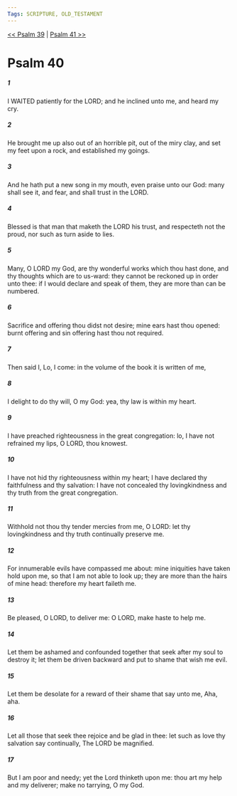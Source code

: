 ```yaml
---
Tags: SCRIPTURE, OLD_TESTAMENT
---
```


[<< Psalm 39](OLD_TESTAMENT/19_Psalms/Psalm_39.md) | [Psalm 41 >>](OLD_TESTAMENT/19_Psalms/Psalm_41.md)

# Psalm 40

##### 1

I WAITED patiently for the LORD; and he inclined unto me, and heard my cry.

##### 2

He brought me up also out of an horrible pit, out of the miry clay, and set my feet upon a rock, and established my goings.

##### 3

And he hath put a new song in my mouth, even praise unto our God: many shall see it, and fear, and shall trust in the LORD.

##### 4

Blessed is that man that maketh the LORD his trust, and respecteth not the proud, nor such as turn aside to lies.

##### 5

Many, O LORD my God, are thy wonderful works which thou hast done, and thy thoughts which are to us-ward: they cannot be reckoned up in order unto thee: if I would declare and speak of them, they are more than can be numbered.

##### 6

Sacrifice and offering thou didst not desire; mine ears hast thou opened: burnt offering and sin offering hast thou not required.

##### 7

Then said I, Lo, I come: in the volume of the book it is written of me,

##### 8

I delight to do thy will, O my God: yea, thy law is within my heart.

##### 9

I have preached righteousness in the great congregation: lo, I have not refrained my lips, O LORD, thou knowest.

##### 10

I have not hid thy righteousness within my heart; I have declared thy faithfulness and thy salvation: I have not concealed thy lovingkindness and thy truth from the great congregation.

##### 11

Withhold not thou thy tender mercies from me, O LORD: let thy lovingkindness and thy truth continually preserve me.

##### 12

For innumerable evils have compassed me about: mine iniquities have taken hold upon me, so that I am not able to look up; they are more than the hairs of mine head: therefore my heart faileth me.

##### 13

Be pleased, O LORD, to deliver me: O LORD, make haste to help me.

##### 14

Let them be ashamed and confounded together that seek after my soul to destroy it; let them be driven backward and put to shame that wish me evil.

##### 15

Let them be desolate for a reward of their shame that say unto me, Aha, aha.

##### 16

Let all those that seek thee rejoice and be glad in thee: let such as love thy salvation say continually, The LORD be magnified.

##### 17

But I am poor and needy; yet the Lord thinketh upon me: thou art my help and my deliverer; make no tarrying, O my God.
